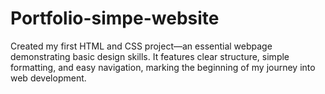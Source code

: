 # Portfolio-simpe-website
Created my first HTML and CSS project—an essential webpage demonstrating basic design skills. It features clear structure, simple formatting, and easy navigation, marking the beginning of my journey into web development.
